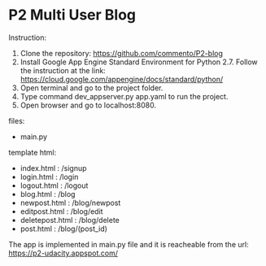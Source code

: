 # P2 Multi User Blog

Instruction:
1. Clone the repository: https://github.com/commento/P2-blog
2. Install Google App Engine Standard Environment for Python 2.7.
   Follow the instruction at the link: https://cloud.google.com/appengine/docs/standard/python/
3. Open terminal and go to the project folder.
4. Type command dev_appserver.py app.yaml to run the project.
5. Open browser and go to localhost:8080.

files:

- main.py

template html:
- index.html      : /signup
- login.html      : /login
- logout.html     : /logout
- blog.html       : /blog
- newpost.html    : /blog/newpost
- editpost.html   : /blog/edit
- deletepost.html : /blog/delete
- post.html       : /blog/(post_id)


The app is implemented in main.py file and it is reacheable from the url:
https://p2-udacity.appspot.com/



